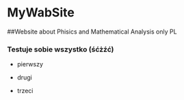 MyWabSite
=========

##Website about Phisics and Mathematical Analysis only PL
### Testuje sobie wszystko (śćżźć)

* pierwszy
* drugi

* trzeci

